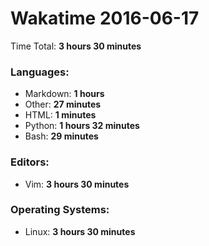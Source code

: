 # Wakatime 2016-06-17

Time Total: **3 hours 30 minutes**

### Languages:
- Markdown: **1 hours** 
- Other: **27 minutes** 
- HTML: **1 minutes** 
- Python: **1 hours 32 minutes** 
- Bash: **29 minutes** 

### Editors:
- Vim: **3 hours 30 minutes** 

### Operating Systems:
- Linux: **3 hours 30 minutes** 


